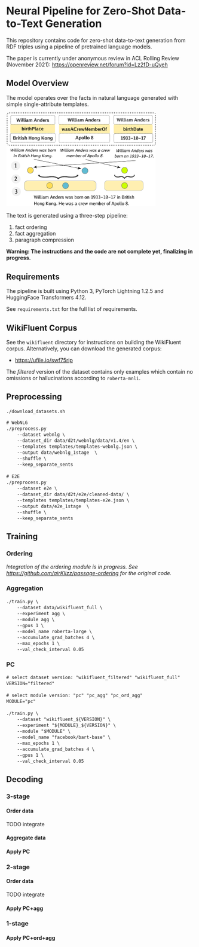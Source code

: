 # Neural Pipeline for Zero-Shot Data-to-Text Generation

This repository contains code for zero-shot data-to-text generation from RDF triples using a pipeline of pretrained language models. 

The paper is currently under anonymous review in ACL Rolling Review (November 2021): https://openreview.net/forum?id=Lz2fD-uQyeh

## Model Overview
The model operates over the facts in natural language generated with simple single-attribute templates.

<p align="left">
  <img src="img/model.png" width=400px />
</p>

The text is generated using a three-step pipeline:
1) fact ordering
2) fact aggregation
3) paragraph compression

<!--## Quickstart
TODO
 ### Pipeline
1. Install the requirements:
```
pip install -r requirements.txt
```
2. Download the datasets:
```
./download_datasets.sh
```
3. Download the pretrained models:
- fact ordering
- fact aggregation
- paragraph compression
4. Run the pipeline:
```
./run_pipeline.sh --dataset webnlg --gpus 1
```
### Interactive Mode
You can also use any of the models in interactive mode (with manual input): see `interact.py`. -->

**Warning: The instructions and the code are not complete yet, finalizing in progress.**

## Requirements
The pipeline is built using Python 3, PyTorch Lightning 1.2.5 and HuggingFace Transformers 4.12. 

See `requirements.txt` for the full list of requirements.

## WikiFluent Corpus
See the `wikifluent` directory for instructions on building the WikiFluent corpus. Alternatively, you can download the generated corpus:

- https://ufile.io/swf75rip

The *filtered* version of the dataset contains only examples which contain no omissions or hallucinations according to `roberta-mnli`.


## Preprocessing


```
./download_datasets.sh
```

```
# WebNLG
./preprocess.py 
    --dataset webnlg \
    --dataset_dir data/d2t/webnlg/data/v1.4/en \
    --templates templates/templates-webnlg.json \
    --output data/webnlg_1stage  \
    --shuffle \
    --keep_separate_sents

# E2E
./preprocess.py 
    --dataset e2e \
    --dataset_dir data/d2t/e2e/cleaned-data/ \
    --templates templates/templates-e2e.json \
    --output data/e2e_1stage  \
    --shuffle \
    --keep_separate_sents
```

## Training

### Ordering
*Integration of the ordering module is in progress. See https://github.com/airKlizz/passage-ordering for the original code.*

### Aggregation
```
./train.py \
    --dataset data/wikifluent_full \
    --experiment agg \
    --module agg \
    --gpus 1 \
    --model_name roberta-large \
    --accumulate_grad_batches 4 \
    --max_epochs 1 \
    --val_check_interval 0.05
```

### PC
```
# select dataset version: "wikifluent_filtered" "wikifluent_full"
VERSION="filtered"

# select module version: "pc" "pc_agg" "pc_ord_agg"
MODULE="pc"

./train.py \
    --dataset "wikifluent_${VERSION}" \
    --experiment "${MODULE}_${VERSION}" \
    --module "$MODULE" \
    --model_name "facebook/bart-base" \
    --max_epochs 1 \
    --accumulate_grad_batches 4 \
    --gpus 1 \
    --val_check_interval 0.05
```


## Decoding

### 3-stage

#### Order data
TODO integrate

#### Aggregate data
#### Apply PC

### 2-stage
#### Order data
TODO integrate

#### Apply PC+agg

### 1-stage
#### Apply PC+ord+agg
